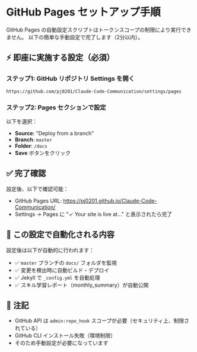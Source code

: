 # GitHub Pages セットアップ手順

GitHub Pages の自動設定スクリプトはトークンスコープの制限により実行できません。
以下の簡単な手動設定で完了します（2分以内）。

## ⚡ 即座に実施する設定（必須）

### ステップ1: GitHub リポジトリ Settings を開く
```
https://github.com/pj0201/Claude-Code-Communication/settings/pages
```

### ステップ2: Pages セクションで設定
以下を選択：
- **Source**: "Deploy from a branch"
- **Branch**: `master`
- **Folder**: `/docs`
- **Save** ボタンをクリック

## ✅ 完了確認

設定後、以下で確認可能：
- GitHub Pages URL: https://pj0201.github.io/Claude-Code-Communication/
- Settings → Pages に "✓ Your site is live at..." と表示されたら完了

## 🎯 この設定で自動化される内容

設定後は以下が自動的に行われます：
- ✅ `master` ブランチの `docs/` フォルダを監視
- ✅ 変更を検出時に自動ビルド・デプロイ
- ✅ Jekyll で `_config.yml` を自動処理
- ✅ スキル学習レポート（monthly_summary）が自動公開

## 📝 注記

- GitHub API は `admin:repo_hook` スコープが必要（セキュリティ上、制限されている）
- GitHub CLI インストール失敗（環境制限）
- そのため手動設定が必要になっています
